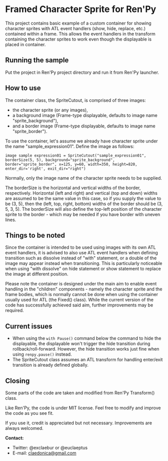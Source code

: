 ﻿# Framed Character Sprite for Ren'Py
This project contains basic example of a custom container for showing character sprites with ATL event handlers (show, hide, replace, etc.) contained within a frame. This allows the event handlers in the transform containing the character sprites to work even though the displayable is placed in container.

## Running the sample
Put the project in Ren'Py project directory and run it from Ren'Py launcher.

## How to use
The container class, the SpriteCutout, is comprised of three images:

 - the character sprite (or any images),
 - a background image (Frame-type displayable, defaults to image name "sprite_background"),
 - and a border image (Frame-type displayable, defaults to image name "sprite_border").

To use the container, let's assume we already have character sprite under the name "sample_expression01". Define the image as follows:

    image sample expression01 = SpriteCutout("sample_expression01", borderSize(5, 5), background="sprite_background", border="sprite_border", x=125, y=60, width=350, height=820, enter_dir='right', exit_dir="right")

Normally, only the image name of the character sprite needs to be supplied.

The borderSize is the horizontal and vertical widths of the border, respectively. Horizontal (left and right) and vertical (top and down) widths are assumed to be the same value in this case, so if you supply the value to be (3, 5), then the (left, top, right, bottom) widths of the border should be (3, 5, 3, 5). The borderSize will also define the top-left position of the character sprite to the border - which may be needed if you have border with uneven lines.

## Things to be noted
Since the container is intended to be used using images with its own ATL event handlers, it is advised to also use ATL event handlers when defining transition such as dissolve instead of "with" statement, or a double of the image may appear instead when transitioning. This is particularly noticeable when using "with dissolve" on hide statement or show statement to replace the image at different position.

Please note the container is designed under the main aim to enable event handling in the "children" components - namely the character sprite and the frame bodies, which is normally cannot be done when using the container usually used for ATL (the Fixed() class). While the current version of the code has successfully achieved said aim, further improvements may be required.

## Current issues
- When using the `with Pause()` command below the command to hide the displayable, the displayable won't trigger the hide transition during rollback/roll-forward. However, the hide transition works just fine when using `renpy.pause()` instead.
- The SpriteCutout class assumes an ATL transform for handling enter/exit transition is already defined globally.

## Closing
Some parts of the code are taken and modified from Ren'Py Transform() class.

Like Ren'Py, the code is under MIT license. Feel free to modify and improve the code as you see fit.

If you use it, credit is appreciated but not necessary. Improvements are always welcomed.

**Contact:** 
- Twitter: @exclaebur or @euclaeptus
- E-mail: claedonica@gmail.com
